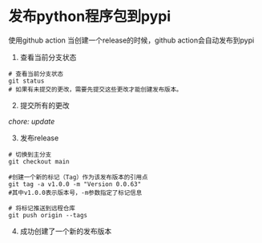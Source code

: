 
# 发布python程序包到pypi
使用github action 当创建一个release的时候，github action会自动发布到pypi
1. 查看当前分支状态
```shell
# 查看当前分支状态
git status
# 如果有未提交的更改，需要先提交这些更改才能创建发布版本。
```
2. 提交所有的更改

*chore: update*


3. 发布release
```shell
# 切换到主分支
git checkout main

#创建一个新的标记（Tag）作为该发布版本的引用点
git tag -a v1.0.0 -m "Version 0.0.63"
#其中v1.0.0表示版本号，-m参数指定了标记信息

# 将标记推送到远程仓库
git push origin --tags
```

4. 成功创建了一个新的发布版本


